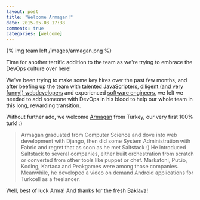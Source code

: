 ```yaml
---
layout: post
title: "Welcome Armagan!"
date: 2015-05-03 17:38
comments: true
categories: [welcome]
---
```


{% img team left /images/armagan.png %}

Time for another terrific addition to
the team as we're trying to embrace
the DevOps culture over here!

We've been trying to make some key
hires over the past few months,
and after beefing up the team with
[talented JavaScripters](http://tech.namshi.io/blog/2015/02/05/welcome-nitesh/),
[diligent (and very funny!) webdevelopers](http://tech.namshi.io/blog/2014/12/29/welcome-amin/)
and experienced [software engineers](http://tech.namshi.io/blog/2014/12/29/welcome-filippo/),
we felt we needed to add someone with
DevOps in his blood to help our whole
team in this long, rewarding transition.

Without further ado, we welcome [Armagan](https://twitter.com/armagan_kim)
from Turkey, our very first 100% turk! :)

> Armagan graduated from Computer Science and dove
> into web development with Django, then did some
> System Administration with Fabric and regret that
> as soon as he met Saltstack :)
> He introduced Saltstack to several companies, 
> either built orchestration from scratch or converted
> from other tools like puppet or chef.
> Markafoni, Put.io, Koding, Kartaca and Peakgames
> were among those companies.
> Meanwhile, he developed a video on demand Android
> applications for Turkcell as a freelancer.

Well, best of luck Arma! And thanks for the
fresh [Baklava](http://en.wikipedia.org/wiki/Baklava)!